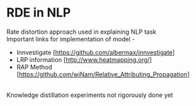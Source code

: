 # RDE in NLP
Rate distortion approach used in explaining NLP task <br>
Important links for implementation of model - <br>
* Innvestigate [https://github.com/albermax/innvestigate]
* LRP information [http://www.heatmapping.org/]
* RAP Method [https://github.com/wjNam/Relative_Attributing_Propagation]
<br>
Knowledge distillation experiments not rigorously done yet
